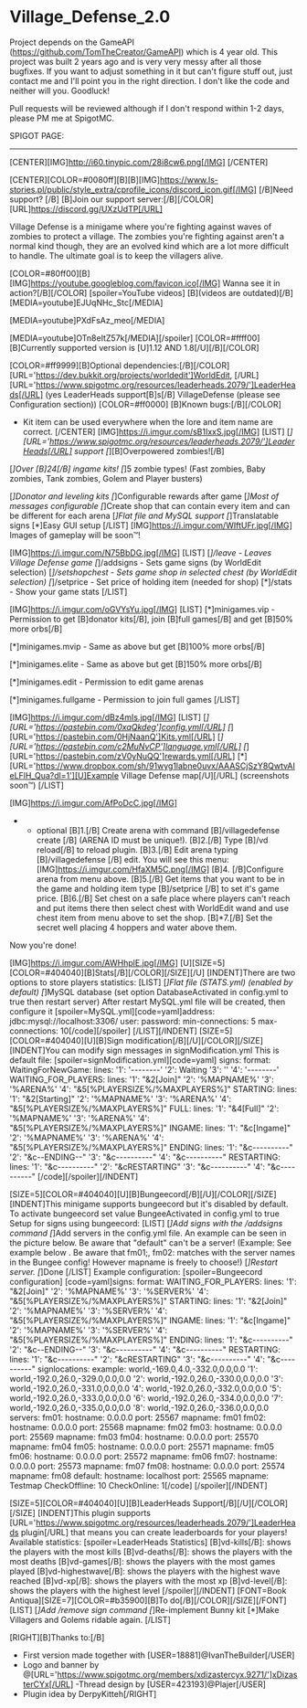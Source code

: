 # Village_Defense_2.0

Project depends on the GameAPI (https://github.com/TomTheCreator/GameAPI) which is 4 year old. 
This project was built 2 years ago and is very very messy after all those bugfixes. If you want to adjust something in it but can't figure stuff out, just contact me and I'll point you in the right direction.
I don't like the code and neither will you. Goodluck!

Pull requests will be reviewed although if I don't respond within 1-2 days, please PM me at SpigotMC.


SPIGOT PAGE:
____________________________________________________________________________________

[CENTER][IMG]http://i60.tinypic.com/28i8cw6.png[/IMG]
[/CENTER]

[CENTER][COLOR=#0080ff][B][B][IMG]https://www.ls-stories.pl/public/style_extra/cprofile_icons/discord_icon.gif[/IMG] [/B]Need support? [/B]
[B]Join our support server:[/B][/COLOR] [URL]https://discord.gg/UXzUdTP[/URL]

Village Defense is a minigame where you're fighting against waves of zombies to protect a village. The zombies you're fighting against aren't a normal kind though, they are an evolved kind which are a lot more difficult to handle. The ultimate goal is to keep the villagers alive.

[COLOR=#80ff00][B][IMG]https://youtube.googleblog.com/favicon.ico[/IMG] Wanna see it in action?[/B][/COLOR]
[spoiler=YouTube videos]
[B](videos are outdated)[/B]
[MEDIA=youtube]EJUqNHc_Stc[/MEDIA]

[MEDIA=youtube]PXdFsAz_meo[/MEDIA]

[MEDIA=youtube]OTn8eItZ57k[/MEDIA][/spoiler]
[COLOR=#ffff00]
[B]Currently supported version is [U]1.12 AND 1.8[/U][/B][/COLOR]

[COLOR=#ff9999][B]Optional dependencies:[/B][/COLOR] [URL='https://dev.bukkit.org/projects/worldedit']WorldEdit, [/URL][URL='https://www.spigotmc.org/resources/leaderheads.2079/']LeaderHeads[/URL] (yes LeaderHeads support[B]s[/B] VillageDefense (please see Configuration section))
[COLOR=#ff0000]
[B]Known bugs:[/B][/COLOR]
- Kit item can be used everywhere when the lore and item name are correct.
[/CENTER]
[IMG]https://i.imgur.com/sB1IxxS.jpg[/IMG]
[LIST]
[*][URL='https://www.spigotmc.org/resources/leaderheads.2079/']LeaderHeads[/URL] support
[*][B]Overpowered zombies![/B]

[*]Over [B]24[/B] ingame kits!
[*]5 zombie types! (Fast zombies, Baby zombies, Tank zombies, Golem and Player busters)

[*]Donator and leveling kits
[*]Configurable rewards after game
[*]Most of messages configurable
[*]Create shop that can contain every item and can be different for each arena
[*]Flat file and MySQL support
[*]Translatable signs
[*]Easy GUI setup
[/LIST]
[IMG]https://i.imgur.com/WIftUFr.jpg[/IMG]
Images of gameplay will be soon™!

[IMG]https://i.imgur.com/N75BbDG.jpg[/IMG]
[LIST]
[*]/leave - Leaves Village Defense game
[*]/addsigns - Sets game signs (by WorldEdit selection)
[*]/setshopchest - Sets game shop in selected chest (by WorldEdit selection)
[*]/setprice - Set price of holding item (needed for shop)
[*]/stats - Show your game stats
[/LIST]

[IMG]https://i.imgur.com/oGVYsYu.jpg[/IMG]
[LIST]
[*]minigames.vip - Permission to get [B]donator kits[/B], join [B]full games[/B] and get [B]50% more orbs[/B]

[*]minigames.mvip - Same as above but get [B]100% more orbs[/B]

[*]minigames.elite - Same as above but get [B]150% more orbs[/B]

[*]minigames.edit - Permission to edit game arenas

[*]minigames.fullgame - Permission to join full games
[/LIST]

[IMG]https://i.imgur.com/dBz4mIs.jpg[/IMG]
[LIST]
[*][URL='https://pastebin.com/0xqQkdeg']config.yml[/URL]
[*][URL='https://pastebin.com/0HjNaanQ']Kits.yml[/URL]
[*][URL='https://pastebin.com/c2MuNvCP']language.yml[/URL]
[*][URL='https://pastebin.com/zV0yNuQQ']rewards.yml[/URL]
[*][URL='https://www.dropbox.com/sh/91wyg1labne0uvx/AAASCjSzY8QwtvAIeLFlH_Qua?dl=1'][U]Example Village Defense map[/U][/URL] (screenshots soon™)
[/LIST]

[IMG]https://i.imgur.com/AfPoDcC.jpg[/IMG]
* - optional
[B]1.[/B] Create arena with command [B]/villagedefense create <ARENA ID>[/B] (ARENA ID must be unique!).
[B]2.[/B] Type [B]/vd reload[/B] to reload plugin.
[B]3.[/B] Edit arena typing [B]/villagedefense <ARENA ID>[/B] edit.
You will see this menu:
[IMG]https://i.imgur.com/HfaXM5C.png[/IMG]
[B]4. [/B]Configure arena from menu above.
[B]5.[/B] Get items that you want to be in the game and holding item type [B]/setprice <amount>[/B] to set it's game price.
[B]6.[/B] Set chest on a safe place where players can't reach and put items there then select chest with WorldEdit wand and use chest item from menu above to set the shop.
[B]*7.[/B] Set the secret well placing 4 hoppers and water above them.

Now you're done!

[IMG]https://i.imgur.com/AWHhplE.jpg[/IMG]
[U][SIZE=5][COLOR=#404040][B]Stats[/B][/COLOR][/SIZE][/U]
[INDENT]There are two options to store players statistics:
[LIST]
[*]Flat file (STATS.yml) (enabled by default)
[*]MySQL database (set option DatabaseActivated in config.yml to true then restart server)
After restart MySQL.yml file will be created, then configure it
[spoiler=MySQL.yml][code=yaml]address: jdbc:mysql://localhost:3306/<databasename>
user: <user>
password: <password>
min-connections: 5
max-connections: 10[/code][/spoiler]
[/LIST][/INDENT]
[SIZE=5][COLOR=#404040][U][B]Sign modification[/B][/U][/COLOR][/SIZE]
[INDENT]You can modify sign messages in signModification.yml
This is default file:
[spoiler=signModification.yml][code=yaml]
signs:
    format:
        WaitingForNewGame:
            lines:
                '1': '--------'
                '2': Waiting
                '3': ''
                '4': '--------'
        WAITING_FOR_PLAYERS:
            lines:
                '1': "&2[Join]"
                '2': '%MAPNAME%'
                '3': '%ARENA%'
                '4': "&5[%PLAYERSIZE%/%MAXPLAYERS%]"
        STARTING:
            lines:
                '1': "&2[Starting]"
                '2': '%MAPNAME%'
                '3': '%ARENA%'
                '4': "&5[%PLAYERSIZE%/%MAXPLAYERS%]"
        FULL:
            lines:
                '1': "&4[Full]"
                '2': '%MAPNAME%'
                '3': '%ARENA%'
                '4': "&5[%PLAYERSIZE%/%MAXPLAYERS%]"
        INGAME:
            lines:
                '1': "&c[Ingame]"
                '2': '%MAPNAME%'
                '3': '%ARENA%'
                '4': "&5[%PLAYERSIZE%/%MAXPLAYERS%]"
        ENDING:
            lines:
                '1': "&c----------"
                '2': "&c--ENDING--"
                '3': "&c----------"
                '4': "&c----------"
        RESTARTING:
            lines:
                '1': "&c----------"
                '2': "&cRESTARTING"
                '3': "&c----------"
                '4': "&c----------"
[/code][/spoiler][/INDENT]

[SIZE=5][COLOR=#404040][U][B]Bungeecord[/B][/U][/COLOR][/SIZE]
[INDENT]This minigame supports bungeecord but it's disabled by default.
To activate bungeecord set value BungeeActivated in config.yml to true
Setup for signs using bungeecord:
[LIST]
[*]Add signs with the /addsigns command
[*]Add servers in the config.yml file. An example can be seen in the picture below. Be aware that "default" can't be a server! (Example: See example below . Be aware that fm01;, fm02: matches with the server names in the Bungee config! However mapname is freely to choose!)
[*]Restart server.
[*]Done
[/LIST]
Example configuration:
[spoiler=Bungeecord configuration]
[code=yaml]signs:
    format:
        WAITING_FOR_PLAYERS:
            lines:
                '1': "&2[Join]"
                '2': '%MAPNAME%'
                '3': '%SERVER%'
                '4': "&5[%PLAYERSIZE%/%MAXPLAYERS%]"
        STARTING:
            lines:
                '1': "&2[Join]"
                '2': '%MAPNAME%'
                '3': '%SERVER%'
                '4': "&5[%PLAYERSIZE%/%MAXPLAYERS%]"
        INGAME:
            lines:
                '1': "&c[Ingame]"
                '2': '%MAPNAME%'
                '3': '%SERVER%'
                '4': "&5[%PLAYERSIZE%/%MAXPLAYERS%]"
        ENDING:
            lines:
                '1': "&c----------"
                '2': "&c--ENDING--"
                '3': "&c----------"
                '4': "&c----------"
        RESTARTING:
            lines:
                '1': "&c----------"
                '2': "&cRESTARTING"
                '3': "&c----------"
                '4': "&c----------"
signlocations:
    example: world,-169.0,4.0,-332.0,0.0,0.0
        '1': world,-192.0,26.0,-329.0,0.0,0.0
        '2': world,-192.0,26.0,-330.0,0.0,0.0
        '3': world,-192.0,26.0,-331.0,0.0,0.0
        '4': world,-192.0,26.0,-332.0,0.0,0.0
        '5': world,-192.0,26.0,-333.0,0.0,0.0
        '6': world,-192.0,26.0,-334.0,0.0,0.0
        '7': world,-192.0,26.0,-335.0,0.0,0.0
        '8': world,-192.0,26.0,-336.0,0.0,0.0
servers:
    fm01:
        hostname: 0.0.0.0
        port: 25567
        mapname: fm01
    fm02:
        hostname: 0.0.0.0
        port: 25568
        mapname: fm02
    fm03:
        hostname: 0.0.0.0
        port: 25569
        mapname: fm03
    fm04:
        hostname: 0.0.0.0
        port: 25570
        mapname: fm04
    fm05:
        hostname: 0.0.0.0
        port: 25571
        mapname: fm05
    fm06:
        hostname: 0.0.0.0
        port: 25572
        mapname: fm06
    fm07:
        hostname: 0.0.0.0
        port: 25573
        mapname: fm07
    fm08:
        hostname: 0.0.0.0
        port: 25574
        mapname: fm08
    default:
        hostname: localhost
        port: 25565
        mapname: Testmap
CheckOffline: 10
CheckOnline: 1[/code]
[/spoiler][/INDENT]

[SIZE=5][COLOR=#404040][U][B]LeaderHeads Support[/B][/U][/COLOR][/SIZE]
[INDENT]This plugin supports [URL='https://www.spigotmc.org/resources/leaderheads.2079/']LeaderHeads plugin[/URL] that means you can create leaderboards for your players!
Available statistics:
[spoiler=LeaderHeads Statistics]
[B]vd-kills[/B]: shows the players with the most kills
[B]vd-deaths[/B]: shows the players with the most deaths
[B]vd-games[/B]: shows the players with the most games played
[B]vd-highestwave[/B]: shows the players with the highest wave reached
[B]vd-xp[/B]: shows the players with the most xp
[B]vd-level[/B]: shows the players with the highest level
[/spoiler][/INDENT]
[FONT=Book Antiqua][SIZE=7][COLOR=#b35900][B]To do[/B][/COLOR][/SIZE][/FONT]
[LIST]
[*]Add /remove sign command
[*]Re-implement Bunny kit
[*]Make Villagers and Golems ridable again.
[/LIST]

[RIGHT][B]Thanks to:[/B]
- First version made together with [USER=18881]@IvanTheBuilder[/USER]
- Logo and banner by @[URL='https://www.spigotmc.org/members/xdizastercyx.9271/']xDizasterCYx[/URL]
-Thread design by [USER=423193]@Plajer[/USER]
- Plugin idea by DerpyKitteh[/RIGHT]
